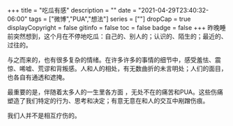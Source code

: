 +++
title = "吃瓜有感"
description = ""
date = "2021-04-29T23:40:32-06:00"
tags = ["微博","PUA","想法"]
series = [""]
dropCap = true
displayCopyright = false
gitinfo = false
toc = false
badge = false
+++
昨晚睡前突然想到，这个月在不停地吃瓜：自己的、别人的；认识的、陌生的；最近的、过往的。

与之而来的，也有很多复杂的情绪。在许多许多的事情的细节中，感受羞怯、震惊、唏嘘、荒谬和背叛感。人和人的相处，有无数曲折的未言明处；人们的面目，也各自有通透和遮掩。

最重要的是，伴随着太多人的一生里各方面 ，无处不在的痛苦和PUA。这些伤痛塑造了我们特定的行为、思考和决定；有意无意在和人的交互中剐蹭伤痕。

我们人并不是相互疗伤的。